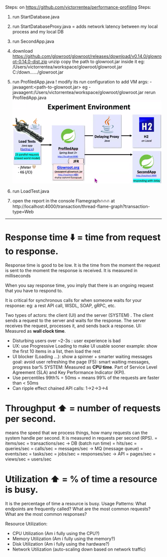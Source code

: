 Steps:
   on
   https://github.com/victorrentea/performance-profiling
   Steps:
1) run StartDatabase.java
2) run StartDatabaseProxy.java = adds network latency between my local process and my local DB
3) run SecondApp.java
4) download
   https://github.com/glowroot/glowroot/releases/download/v0.14.0/glowroot-0.14.0-dist.zip
   unzip
   copy the path to glowroot.jar inside it
   eg: /Users/victorrentea/workspace/glowroot/glowroot.jar
   C:/down....../glowroot.jar
5) run ProfiledApp.java
   ! modify its run configuration to add VM args: -javaagent:<path-to-glowroot.jar>
   eg -javaagent:/Users/victorrentea/workspace/glowroot/glowroot.jar
   rerun ProfiledApp.java
![img.png](img.png)
6) run LoadTest.java

7) open the report in the console Flamegraph🔥🔥🔥 at http://localhost:4000/transaction/thread-flame-graph?transaction-type=Web
------------------------------------------------------------------------------------------------------------

# **Response time** ⬇️ = time from request to response.

Response time is good to be low. It is the time from the moment the request is sent to the moment the response is received. It is measured in milliseconds

When you say response time, you imply that there is an ongoing request that you have to respond to.

It is critical for synchronous calls for when someone waits for your response: eg: a rest API call, WSDL, SOAP, gRPC, etc.

Two types of actors: the client  (UI) and the server (SYSTEM) . 
The client sends a request to the server and waits for the response. 
The server receives the request, processes it, and sends back a response.
UI: Measured as **wall clock time**.
   - Disturbing users over ~2-3s : user experience is bad
   - UX: use Progressive Loading to make UI usable sooner
     example: show the first 10 items in a list, then load the rest
   - UI blocker (Loading ...): show a spinner + smarter waiting messages
     goal: avoid user refreshing the page (F5): smart waiting messages, progress bar%
SYSTEM: Measured as **CPU time**. Part of Service Level Agreement (SLA) and Key Performance Indicator (KPI).
   - Use percentiles 99th% = 50ms = means 99% of the requests are faster than < 50ms
   - Can ripple effect chained API calls: 1->2->3->4

# **Throughput** ⬆️ = number of requests per second.
means the speed that we process things, how many requests can the system handle per second. 
It is measured in requests per second (RPS).
= items/sec = transactions/sec -> DB (batch run time)  = hits/sec = queries/sec = calls/sec
= messages/sec -> MQ (message queue) = events/sec = tasks/sec = jobs/sec
= responses/sec -> API = pages/sec = views/sec = users/sec

# **Utilization** ⬆️ = % of time a resource is busy.
It is the percentage of time a resource is busy.
Usage Patterns:
   What endpoints are frequently called?
    What are the most common requests?
    What are the most common responses?

Resource Utilization:
   - CPU Utilization (Am i fully using the CPU?)
   - Memory Utilization (Am i fully using the memory?)   
   - Disk Utilization (Am i fully using the hardware?)
   - Network Utilization (auto-scaling down based on network traffic)